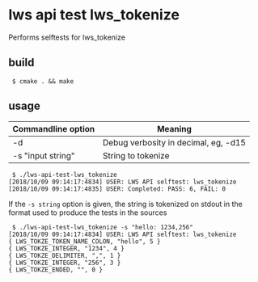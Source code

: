 # lws api test lws_tokenize

Performs selftests for lws_tokenize

## build

```
 $ cmake . && make
```

## usage

Commandline option|Meaning
---|---
-d <loglevel>|Debug verbosity in decimal, eg, -d15
-s "input string"|String to tokenize

```
 $ ./lws-api-test-lws_tokenize
[2018/10/09 09:14:17:4834] USER: LWS API selftest: lws_tokenize
[2018/10/09 09:14:17:4835] USER: Completed: PASS: 6, FAIL: 0
```

If the `-s string` option is given, the string is tokenized on stdout in
the format used to produce the tests in the sources

```
 $ ./lws-api-test-lws_tokenize -s "hello: 1234,256"
[2018/10/09 09:14:17:4834] USER: LWS API selftest: lws_tokenize
{ LWS_TOKZE_TOKEN_NAME_COLON, "hello", 5 }
{ LWS_TOKZE_INTEGER, "1234", 4 }
{ LWS_TOKZE_DELIMITER, ",", 1 }
{ LWS_TOKZE_INTEGER, "256", 3 }
{ LWS_TOKZE_ENDED, "", 0 }
```

